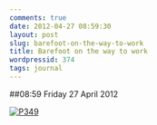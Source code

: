 ```yaml
---
comments: true
date: 2012-04-27 08:59:30
layout: post
slug: barefoot-on-the-way-to-work
title: Barefoot on the way to work
wordpressid: 374
tags: journal
---
```


##08:59 Friday 27 April 2012

[![P349](http://getfile5.posterous.com/getfile/files.posterous.com/thunderrabbit/gHfxFdnizwcmJJEqIhFczftECFCHCFqnnckHoqpCsbDmrasaxEuGldwDmHho/p349.jpg.scaled500.jpg)](http://getfile2.posterous.com/getfile/files.posterous.com/thunderrabbit/gHfxFdnizwcmJJEqIhFczftECFCHCFqnnckHoqpCsbDmrasaxEuGldwDmHho/p349.jpg.scaled1000.jpg)
